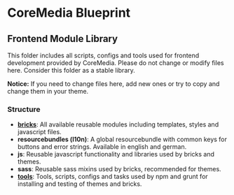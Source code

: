 # CoreMedia Blueprint

## Frontend Module Library

This folder includes all scripts, configs and tools used for frontend development provided by CoreMedia. Please do not 
change or modify files here. Consider this folder as a stable library. 

**Notice:** If you need to change files here, add new ones or try to copy and change them in your theme.

### Structure

- **[bricks](bricks/README.md)**: 
  All available reusable modules including templates, styles and javascript files.
- **resourcebundles (l10n)**: 
  A global resourcebundle with common keys for buttons and error strings. Available in english and german.
- **js**: 
  Reusable javascript functionality and libraries used by bricks and themes.
- **sass**: 
  Reusable sass mixins used by bricks, recommended for themes.
- **[tools](tools/grunt/tasks/README.md)**: 
  Tools, scripts, configs and tasks used by npm and grunt for installing and testing of themes and bricks.

